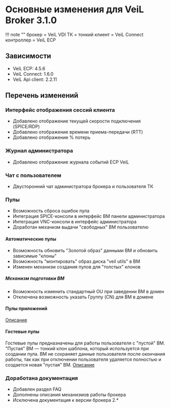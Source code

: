 # Основные изменения для VeiL Broker 3.1.0

!!! note ""
    брокер = VeiL VDI
    ТК = тонкий клиент = VeiL Connect
    контроллер = VeiL ECP

## Зависимости
- VeiL ECP: 4.5.6
- VeiL Connect: 1.6.0
- VeiL Api client: 2.2.11

## Перечень изменений
### Интерфейс отображения сессий клиента
* Добавлено отображение текущей скорости подключения (SPICE/RDP)
* Добавлено отображение времени приема-передачи (RTT)
* Добавлено отображение % потерь

### Журнал администратора
* Добавлено отображение журнала событий ECP VeiL

### Чат с пользователем
* Двусторонний чат администратора брокера и пользователя ТК

### Пулы
* Возможность сброса ошибок пула
* Интеграция SPICE-консоли в интерфейс ВМ панели администратора
* Интеграция VNC-консоли в интерфейс администратора
* Доработан механизм выдачи "свободных" ВМ пользователю

#### Автоматические пулы
* Возможность обновить "Золотой образ" данными ВМ и обновить зависимые "клоны"
* Возможность "монтировать" образ диска "veil utils" в ВМ
* Изменен механизм создания пулов для "толстых" клонов

##### Механизм подготовки ВМ
* Возможность изменить стандартный OU при заведении ВМ в домен
* Отключена возможность указать Группу (CN) для ВМ в домене

#### Пулы приложений   
[comment]: <> (TODO: добавить описание)
[Описание](../pools/apps-pool.md)

#### Гостевые пулы
Гостевые пулы предназначены для работы пользователя с "пустой" ВМ. "Пустая" ВМ — тонкий клон шаблона, 
который используется при создании пула. ВМ не сохраняет данные пользователя после окончания работы, 
так как при отключении пользователя удаляется полностью и создается новая "пустая" ВМ. 
[Описание](../pools/guest_pool.md)

### Доработана документация
* Добавлен раздел FAQ
* Дополнены описания механизмов работы брокера
* Исключена документация к версии брокера 2.*
